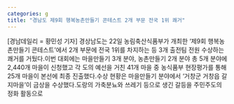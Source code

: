 ```yaml
---
categories: g
title: "경남도 제9회 행복농촌만들기 콘테스트 2개 부문 전국 1위 쾌거"
---
```

[경남데일리 = 황민성 기자] 경상남도는 22일 농림축산식품부가 개최한 ‘제9회 행복농촌만들기 콘테스트’에서 2개 부문에 전국 1위를 차지하는 등 3개 출전팀 전원 수상하는 쾌거를 거뒀다.이번 대회에는 마을만들기 3개 분야, 농촌만들기 2개 분야 총 5개 분야에 2,440개 마을이 신청했고 각 도의 예선을 거친 41개 마을 중 농식품부 현장평가를 통해 25개 마을이 본선에 최종 진출했다.수상 현황은 마을만들기 분야에서 ‘거창군 거창읍 갈지마을’이 금상을 수상했다.도랑의 가축분뇨와 쓰레기 등으로 생긴 갈등을 주민주도의 정화 활동으로